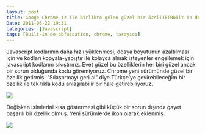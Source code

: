 ```yaml
---
layout: post
title: Googe Chrome 12 ile birlikte gelen güzel bir özellik(Built-in de-obfuscation)
Date: 2011-06-22 19:31
categories: [Javascript]
tags: [Built-in de-obfuscation, chrome, tarayıcı]
---
```


Javascript kodlarının daha hızlı yüklenmesi, dosya boyutunun azaltılması
için ve kodları kopyala-yapıştır ile kolayca almak isteyenler engellemek
için javascript kodlarını sıkıştırırız. Evet güzel bu özelliklerin her
biri güzel ancak bir sorun olduğunda kodu göremiyoruz. Chrome yeni
sürümünde güzel bir özellik getirmiş. “Sıkıştırmayı geri al” diye
Türkçe’ye çevirebileceğim bir özellik ile tek tıkla kodu anlaşılabilir
bir hale getirebiliyoruz.

![][100]

Değişken isimlerini kısa göstermesi gibi küçük bir sorun dışında gayet başarılı bir özellik olmuş. Yeni
sürümlerde ikon olarak eklenmiş.

![][1]

  [100]: /images/de-obfuscation.gif
  [1]: /images/chrome.gif
